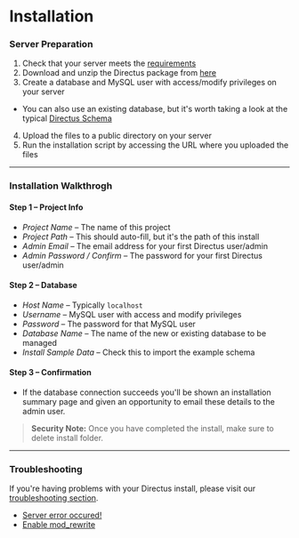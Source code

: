 # Installation

### Server Preparation
1. Check that your server meets the [requirements](/01-getting-started/02-requirements.md)
2. Download and unzip the Directus package from [here](https://github.com/directus/directus/tree/build)
3. Create a database and MySQL user with access/modify privileges on your server
  * You can also use an existing database, but it's worth taking a look at the typical [Directus Schema](/04-developer/06-schema-guide.md)
4. Upload the files to a public directory on your server
5. Run the installation script by accessing the URL where you uploaded the files

----------

### Installation Walkthrogh
#### Step 1 – Project Info
* _Project Name_ – The name of this project
* _Project Path_ – This should auto-fill, but it's the path of this install
* _Admin Email_ – The email address for your first Directus user/admin
* _Admin Password / Confirm_ – The password for your first Directus user/admin

#### Step 2 – Database
* _Host Name_ – Typically `localhost`
* _Username_ – MySQL user with access and modify privileges
* _Password_ – The password for that MySQL user
* _Database Name_ – The name of the new or existing database to be managed
* _Install Sample Data_ – Check this to import the example schema

#### Step 3 – Confirmation
* If the database connection succeeds you'll be shown an installation summary page and given an opportunity to email these details to the admin user.

> **Security Note:** Once you have completed the install, make sure to delete install folder.

----------

### Troubleshooting
If you're having problems with your Directus install, please visit our [troubleshooting section](/05-troubleshooting).

* [Server error occured!](#)
* [Enable mod_rewrite](/05-troubleshooting)
